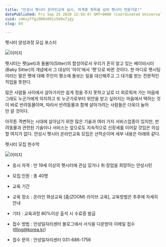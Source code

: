 ```yaml
---
title: "안성시 펫시터 온라인교육 실시, 자격증 취득을 넘어 펫시터 전문가로!"
datePublished: Fri Sep 25 2020 12:58:47 GMT+0000 (Coordinated Universal Time)
cuid: cm6zyffgi000v09js5m9x7jgy
slug: 64

---
```



펫시터 양성과정 모십 포스터

![이미지](https://cdn.hashnode.com/res/hashnode/image/upload/v1739246442992/247c0c31-3e12-44fb-9bba-1687efa76c5b.jpeg)

펫시터는 펫(pet)과 돌봄이(Sitter)의 합성어로서 우리가 흔히 알고 있는 베이비시터(Baby Sitter)의 개념에서 그 대상이 '아이'에서 '펫'으로 바뀐 것이다. 한 마디로 펫시팅이라는 말은 펫에 대해 주인이 평소에 돌보는 일을 대신해주고 그 대가를 받는 전문적인 직업을 뜻한다.

많은 사람들 사이에서 살아가지만 쉽게 정을 주지 못하고 날로 더 외로워져 가는 마음에 그래도 누군가에게 의지하고 또 누군가로부터 위안을 받고 싶어지는 마음에서 택하는 것이 바로 반려동물이며, 따라서 반려동물과 함께 살아가려는 사람들은 더욱더 늘어만 갈 것이다.

아무튼 격변하는 시대에 살아남기 위한 많은 기술과 여러 가지 서비스업종이 있지만, 반려동물과 관련된 기술이나 서비스는 앞으로도 지속적으로 신장세를 이어갈 것임은 의심할 여지가 없다. 안성시 펫시터 온라인교육 모집은 선착순이며 세부 내용은 아래와 같다.

펫시터 모집 현수막

![이미지](https://cdn.hashnode.com/res/hashnode/image/upload/v1739246445492/52e52477-4cfa-42d4-a851-33baca46a6cd.jpeg)

- 응시 자격 : 만 19세 이상의 펫시터에 관심 있거나 취·창업을 희망하는 안성시민
- 모집 인원 : 총 40명
- 교육 기간

- 교육 장소 : 온라인 화상교육 [줌(ZOOM) 라이브 교육], 교육방법은 추후에 자세히 안내
- 기타 : 교육과정 80%이상 출석 시 수료증 발급
- 접수 방법 : 안성일자리센터 블로그에서 서식을 다운받아 이메일 접수 (llling@korea.kr)
- 접수 문의 : 안성일자리센터 031-686-1756
